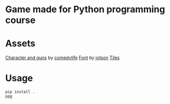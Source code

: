# Game made for Python programming course

# Assets
[Character and guns](https://comedylife.itch.io/top-down-asset-pack-like-hotline-miami) by [comedylife](https://comedylife.itch.io/)
[Font](https://jotson.itch.io/gravity-pixel-font) by [jotson](https://jotson.itch.io/)
[Tiles](https://www.reddit.com/r/HotlineMiami/comments/85ss79/tiles_v4/)

# Usage
``` 
pip install .
ppg
```
